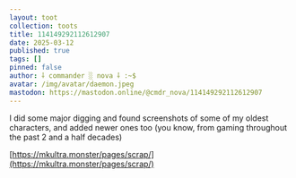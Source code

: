 ```yaml
---
layout: toot
collection: toots
title: 114149292112612907
date: 2025-03-12
published: true
tags: []
pinned: false
author: ⸸ commander ░ nova ⸸ :~$
avatar: /img/avatar/daemon.jpeg
mastodon: https://mastodon.online/@cmdr_nova/114149292112612907
---
```


I did some major digging and found screenshots of some of my oldest characters, and added newer ones too (you know, from gaming throughout the past 2 and a half decades)

[https://mkultra.monster/pages/scrap/](https://mkultra.monster/pages/scrap/)
